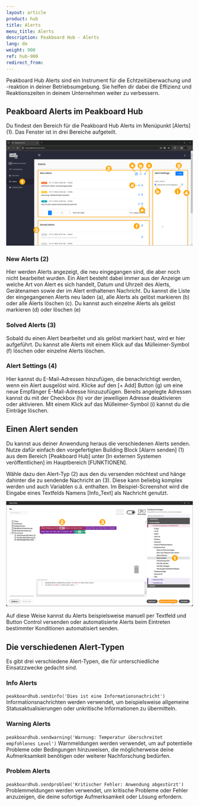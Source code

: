 ```yaml
---
layout: article
product: hub
title: Alerts
menu_title: Alerts
description: Peakboard Hub - Alerts
lang: de
weight: 900
ref: hub-900
redirect_from:
---
```


Peakboard Hub Alerts sind ein Instrument für die Echtzeitüberwachung und -reaktion in deiner Betriebsumgebung.
Sie helfen dir dabei die Effizienz und Reaktionszeiten in deinem Unternehmen weiter zu verbessern.

## Peakboard Alerts im Peakboard Hub

Du findest den Bereich für die Peakboard Hub Alerts im Menüpunkt [Alerts] (1). Das Fenster ist in drei Bereiche aufgeteilt.

![Peakboard Alerts](/assets/images/hub/de_hub_alerts-01.png)

### New Alerts (2)

Hier werden Alerts angezeigt, die neu eingegangen sind, die aber noch nicht bearbeitet wurden.
Ein Alert besteht dabei immer aus der Anzeige um welche Art von Alert es sich handelt, Datum und Uhrzeit des Alerts, Gerätenamen sowie der im Alert enthaltenen Nachricht.
Du kannst die Liste der eingegangenen Alerts neu laden (a), alle Alerts als gelöst markieren (b) oder alle Alerts löschen (c).
Du kannst auch einzelne Alerts als gelöst markieren (d) oder löschen (e)

### Solved Alerts (3)

Sobald du einen Alert bearbeitet und als gelöst markiert hast, wird er hier aufgeführt.
Du kannst alle Alerts mit einem Klick auf das Mülleimer-Symbol (f) löschen oder einzelne Alerts löschen.

### Alert Settings (4)

Hier kannst du E-Mail-Adressen hinzufügen, die benachrichtigt werden, wenn ein Alert ausgelöst wird.
Klicke auf den [+ Add] Button (g) um eine neue Empfänger E-Mail-Adresse hinzuzufügen.
Bereits angelegte Adressen kannst du mit der Checkbox (h) vor der jeweiligen Adresse deaktivieren oder aktivieren.
Mit einem Klick auf das Mülleimer-Symbol (i) kannst du die Einträge löschen.

## Einen Alert senden

Du kannst aus deiner Anwendung heraus die verschiedenen Alerts senden. Nutze dafür einfach den vorgefertigten Building Block [Alarm senden] (1) aus dem Bereich [Peakboard Hub] unter [In externen Systemen veröffentlichen] im Hauptbereich [FUNKTIONEN].

Wähle dazu den Alert-Typ (2) aus den du versenden möchtest und hänge dahinter die zu sendende Nachricht an (3). Diese kann beliebig komplex werden und auch Variablen o.ä. enthalten. Im Beispiel-Screenshot wird die Eingabe eines Textfelds Namens [Info_Text] als Nachricht genutzt.

![Alert senden](/assets/images/hub/de_hub_alerts-02.png)

Auf diese Weise kannst du Alerts beispielsweise manuell per Textfeld und Button Control versenden oder automatisierte Alerts beim Eintreten bestimmter Konditionen automatisiert senden.

## Die verschiedenen Alert-Typen

Es gibt drei verschiedene Alert-Typen, die für unterschiedliche Einsatzzwecke gedacht sind.

### Info Alerts

`peakboardhub.sendinfo('Dies ist eine Informationsnachricht')`
Informationsnachrichten werden verwendet, um beispielsweise allgemeine Statusaktualisierungen oder unkritische Informationen zu übermitteln.

### Warning Alerts

`peakboardhub.sendwarning('Warnung: Temperatur überschreitet empfohlenes Level')`
Warnmeldungen werden verwendet, um auf potentielle Probleme oder Bedingungen hinzuweisen, die möglicherweise deine Aufmerksamkeit benötigen oder weiterer Nachforschung bedürfen.

### Problem Alerts

`peakboardhub.sendproblem('Kritischer Fehler: Anwendung abgestürzt')`
Problemmeldungen werden verwendet, um kritische Probleme oder Fehler anzuzeigen, die deine sofortige Aufmerksamkeit oder Lösung erfordern.
